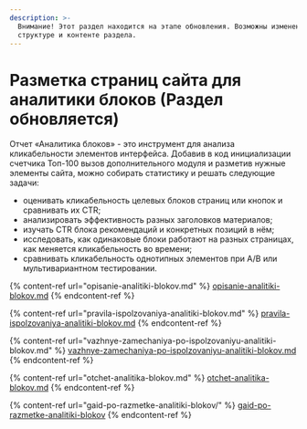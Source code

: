 ```yaml
---
description: >-
  Внимание! Этот раздел находится на этапе обновления. Возможны изменения в
  структуре и контенте раздела.
---
```


# Разметка страниц сайта для аналитики блоков (Раздел обновляется)

Отчет «Аналитика блоков» - это инструмент для анализа кликабельности элементов интерфейса. Добавив в код инициализации счетчика Топ-100 вызов дополнительного модуля и разметив нужные элементы сайта, можно собирать статистику и решать следующие задачи:

* оценивать кликабельность целевых блоков страниц или кнопок и сравнивать их CTR;
* анализировать эффективность разных заголовков материалов;
* изучать CTR блока рекомендаций и конкретных позиций в нём;
* исследовать, как одинаковые блоки работают на разных страницах, как меняется кликабельность во времени;
* сравнивать кликабельность однотипных элементов при A/B или мультивариантном тестировании.

{% content-ref url="opisanie-analitiki-blokov.md" %}
[opisanie-analitiki-blokov.md](opisanie-analitiki-blokov.md)
{% endcontent-ref %}

{% content-ref url="pravila-ispolzovaniya-analitiki-blokov.md" %}
[pravila-ispolzovaniya-analitiki-blokov.md](pravila-ispolzovaniya-analitiki-blokov.md)
{% endcontent-ref %}

{% content-ref url="vazhnye-zamechaniya-po-ispolzovaniyu-analitiki-blokov.md" %}
[vazhnye-zamechaniya-po-ispolzovaniyu-analitiki-blokov.md](vazhnye-zamechaniya-po-ispolzovaniyu-analitiki-blokov.md)
{% endcontent-ref %}

{% content-ref url="otchet-analitika-blokov.md" %}
[otchet-analitika-blokov.md](otchet-analitika-blokov.md)
{% endcontent-ref %}

{% content-ref url="gaid-po-razmetke-analitiki-blokov/" %}
[gaid-po-razmetke-analitiki-blokov](gaid-po-razmetke-analitiki-blokov/)
{% endcontent-ref %}
